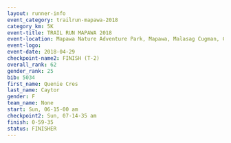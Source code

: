 ```yaml
---
layout: runner-info 
event_category: trailrun-mapawa-2018 
category_km: 5K 
event-title: TRAIL RUN MAPAWA 2018 
event-location: Mapawa Nature Adventure Park, Mapawa, Malasag Cugman, Cagayan de Oro Philippines 
event-logo: 
event-date: 2018-04-29 
checkpoint-name2: FINISH (T-2) 
overall_rank: 62
gender_rank: 25
bib: 5034
first_name: Quenie Cres
last_name: Caytor
gender: F
team_name: None
start: Sun, 06-15-00 am
checkpoint2: Sun, 07-14-35 am
finish: 0-59-35
status: FINISHER
---
```

